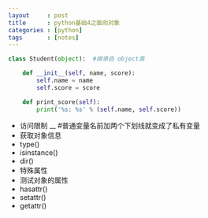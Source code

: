 ```yaml
---
layout     : post
title      : python基础4之面向对象
categories : [python]
tags       : [notes]
---
```

```python
class Student(object):  #继承自 object类

    def __init__(self, name, score):
        self.name = name
        self.score = score

    def print_score(self):
        print('%s: %s' % (self.name, self.score))
``` 
* 访问限制
__ #普通变量名前加两个下划线就变成了私有变量
* 获取对象信息
 * type()
 * isinstance()
 * dir()
 * 特殊属性
 * 测试对象的属性
  * hasattr()  
  * setattr()
  * getattr()